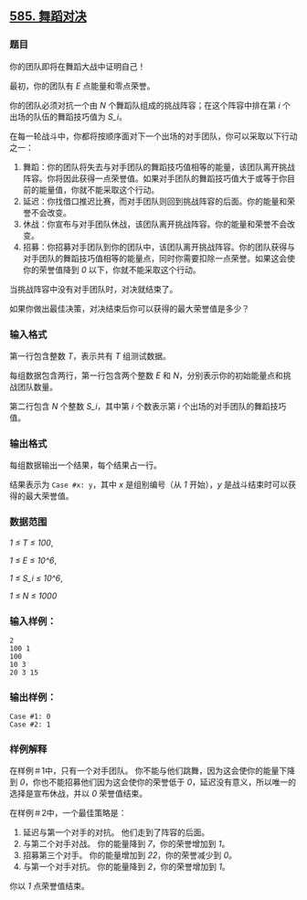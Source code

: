## [585. 舞蹈对决](https://www.acwing.com/problem/content/587/)

### 题目

你的团队即将在舞蹈大战中证明自己！

最初，你的团队有 *E* 点能量和零点荣誉。

你的团队必须对抗一个由 *N* 个舞蹈队组成的挑战阵容；在这个阵容中排在第 *i* 个出场的队伍的舞蹈技巧值为 *S_i*。

在每一轮战斗中，你都将按顺序面对下一个出场的对手团队，你可以采取以下行动之一：

1. 舞蹈：你的团队将失去与对手团队的舞蹈技巧值相等的能量，该团队离开挑战阵容。你将因此获得一点荣誉值。如果对手团队的舞蹈技巧值大于或等于你目前的能量值，你就不能采取这个行动。
2. 延迟：你找借口推迟比赛，而对手团队则回到挑战阵容的后面。你的能量和荣誉不会改变。
3. 休战：你宣布与对手团队休战，该团队离开挑战阵容。你的能量和荣誉不会改变。
4. 招募：你招募对手团队到你的团队中，该团队离开挑战阵容。你的团队获得与对手团队的舞蹈技巧值相等的能量点，同时你需要扣除一点荣誉。如果这会使你的荣誉值降到 *0* 以下，你就不能采取这个行动。

当挑战阵容中没有对手团队时，对决就结束了。

如果你做出最佳决策，对决结束后你可以获得的最大荣誉值是多少？

### 输入格式

第一行包含整数 *T*，表示共有 *T* 组测试数据。

每组数据包含两行，第一行包含两个整数 *E* 和 *N*，分别表示你的初始能量点和挑战团队数量。

第二行包含 *N* 个整数 *S_i*，其中第 *i* 个数表示第 *i* 个出场的对手团队的舞蹈技巧值。

### 输出格式

每组数据输出一个结果，每个结果占一行。

结果表示为 `Case #x: y`，其中 *x* 是组别编号（从 *1* 开始），*y* 是战斗结束时可以获得的最大荣誉值。

### 数据范围

*1 ≤ T ≤ 100*,

*1 ≤ E ≤ 10^6*,

*1 ≤ S_i ≤ 10^6*,

*1 ≤ N ≤ 1000*

### 输入样例：

```
2
100 1
100
10 3
20 3 15
```

### 输出样例：

```
Case #1: 0
Case #2: 1
```

### 样例解释

在样例＃1中，只有一个对手团队。 你不能与他们跳舞，因为这会使你的能量下降到 *0*，你也不能招募他们因为这会使你的荣誉低于 *0*，延迟没有意义，所以唯一的选择是宣布休战，并以 *0* 荣誉值结束。

在样例＃2中，一个最佳策略是：

1. 延迟与第一个对手的对抗。 他们走到了阵容的后面。
2. 与第二个对手对战。 你的能量降到 *7*，你的荣誉增加到 *1*。
3. 招募第三个对手。 你的能量增加到 *22*，你的荣誉减少到 *0*。
4. 与第一个对手对抗。 你的能量降到 *2*，你的荣誉增加到 *1*。

你以 *1* 点荣誉值结束。
